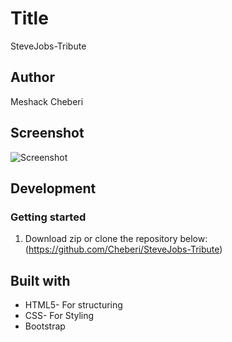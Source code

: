 # Title
SteveJobs-Tribute

## Author
Meshack Cheberi


## Screenshot

![Screenshot](url "images/Screenshot from 2022-05-28 11-18-15.png")


## Development
### Getting started
1. Download zip or clone the repository below:
(https://github.com/Cheberi/SteveJobs-Tribute)

## Built with
- HTML5- For structuring
- CSS-   For Styling
- Bootstrap
